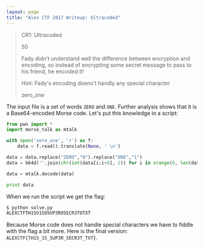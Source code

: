 ```yaml
---
layout: page
title: "Alex CTF 2017 Writeup: Ultracoded"
---
```


> CR1: Ultracoded
>
> 50
>
> Fady didn't understand well the difference between encryption and encoding, so instead of encrypting some secret message to pass to his friend, he encoded it!
>
> Hint: Fady's encoding doens't handly any special character
>
> zero_one

The input file is a set of words ```ZERO``` and ```ONE```. Further analysis shows that it is a Base64-encoded Morse code. Let's put this knowledge in a script:

```python
from pwn import *
import morse_talk as mtalk

with open('zero_one', 'r') as f:
    data = f.read().translate(None, ' \n')

data = data.replace("ZERO","0").replace("ONE","1")
data = b64d(''.join(chr(int(data[i:i+8], 2)) for i in xrange(0, len(data), 8)))

data = mtalk.decode(data)

print data
```

When we run the script we get the flag:

```sh
$ python solve.py 
ALEXCTFTH15O1SO5UP3RO5ECR3TOTXT
```

Because Morse code does not handle special characters we have to fiddle with the flag a bit more. Here is the final version: ```ALEXCTF{TH15_1S_5UP3R_5ECR3T_TXT}```.